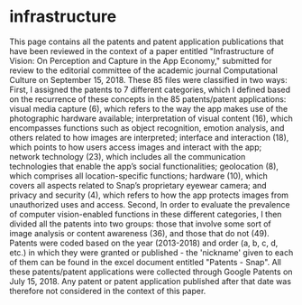 # infrastructure

This page contains all the patents and patent application publications that have been reviewed in the context of a paper entitled "Infrastructure of Vision: On Perception and Capture in the App Economy," submitted for review to the editorial committee of the academic journal Computational Culture on September 15, 2018. 
These 85 files were classified in two ways:
First, I assigned the patents to 7 different categories, which I defined based on the recurrence of these concepts in the 85 patents/patent applications: visual media capture (6), which refers to the way the app makes use of the photographic hardware available; interpretation of visual content (16), which encompasses functions such as object recognition, emotion analysis, and others related to how images are interpreted; interface and interaction (18), which points to how users access images and interact with the app; network technology (23), which includes all the communication technologies that enable the app’s social functionalities; geolocation (8), which comprises all location-specific functions; hardware (10), which covers all aspects related to Snap’s proprietary eyewear camera; and privacy and security (4), which refers to how the app protects images from unauthorized uses and access. 
Second, In order to evaluate the prevalence of computer vision-enabled functions in these different categories, I then divided all the patents into two groups: those that involve some sort of image analysis or content awareness (36), and those that do not (49). 
Patents were coded based on the year (2013-2018) and order (a, b, c, d, etc.) in which they were granted or published - the 'nickname' given to each of them can be found in the excel document entitled "Patents - Snap". 
All these patents/patent applications were collected through Google Patents on July 15, 2018. Any patent or patent application published after that date was therefore not considered in the context of this paper. 
